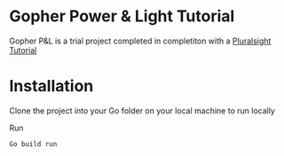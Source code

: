 # Gopher Power & Light Tutorial
Gopher P&L is a trial project completed in completiton with a [Pluralsight Tutorial](https://app.pluralsight.com/library/courses/go-getting-started/table-of-contents)

# Installation
Clone the project into your Go folder on your local machine to run locally

Run

```bash
Go build run
```
